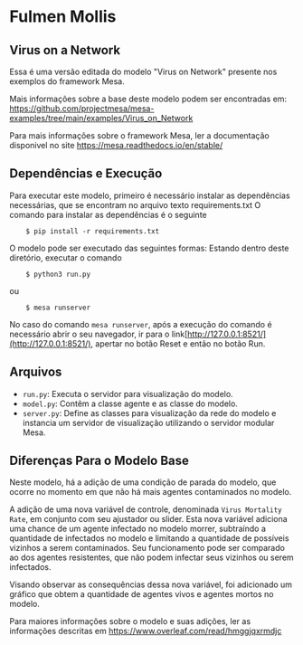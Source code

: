 # Fulmen Mollis

## Virus on a Network

Essa é uma versão editada do modelo "Virus on Network" presente nos exemplos do framework Mesa.

Mais informações sobre a base deste modelo podem ser encontradas em: https://github.com/projectmesa/mesa-examples/tree/main/examples/Virus_on_Network

Para mais informações sobre o framework Mesa, ler a documentação disponivel no site https://mesa.readthedocs.io/en/stable/

## Dependências e Execução

Para executar este modelo, primeiro é necessário instalar as dependências necessárias, que se encontram no arquivo texto requirements.txt
O comando para instalar as dependências é o seguinte

```
    $ pip install -r requirements.txt
```

O modelo pode ser executado das seguintes formas:
Estando dentro deste diretório, executar o comando

```
    $ python3 run.py
```

ou

```
    $ mesa runserver
```

No caso do comando `mesa runserver`, após a execução do comando é necessário abrir o seu navegador, ir para o link[http://127.0.0.1:8521/](http://127.0.0.1:8521/), apertar no botão Reset e então no botão Run.

## Arquivos

* ``run.py``: Executa o servidor para visualização do modelo.
* ``model.py``: Contêm a classe agente e as classe do modelo.
* ``server.py``: Define as classes para visualização da rede do modelo e instancia um servidor de visualização utilizando o servidor modular Mesa.

## Diferenças Para o Modelo Base

Neste modelo, há a adição de uma condição de parada do modelo, que ocorre no momento em que não há mais agentes contaminados no modelo.

A adição de uma nova variável de controle, denominada `Virus Mortality Rate`, em conjunto com seu ajustador ou slider.
Esta nova variável adiciona uma chance de um agente infectado no modelo morrer, subtraíndo a quantidade de infectados no modelo e limitando a quantidade de possíveis vizinhos a serem contaminados. Seu funcionamento pode ser comparado ao dos agentes resistentes, que não podem infectar seus vizinhos ou serem infectados.

Visando observar as consequências dessa nova variável, foi adicionado um gráfico que obtem a quantidade de agentes vivos e agentes mortos no modelo.

Para maiores informações sobre o modelo e suas adições, ler as informações descritas em https://www.overleaf.com/read/hmggjqxrmdjc
